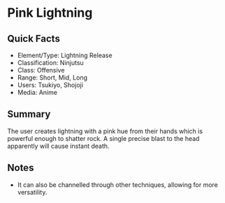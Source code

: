 # Pink Lightning

## Quick Facts
- Element/Type: Lightning Release
- Classification: Ninjutsu
- Class: Offensive
- Range: Short, Mid, Long
- Users: Tsukiyo, Shojoji
- Media: Anime

## Summary
The user creates lightning with a pink hue from their hands which is powerful enough to shatter rock. A single precise blast to the head apparently will cause instant death.

## Notes
- It can also be channelled through other techniques, allowing for more versatility.
